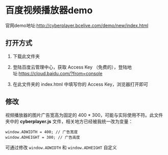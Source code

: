 # 百度视频播放器demo

官网demo地址:http://cyberplayer.bcelive.com/demo/new/index.html

## 打开方式

1. 下载此文件夹

2. 登陆百度云管理中心，获取  Access Key （免费的），登陆地址:https://cloud.baidu.com/?from=console

3. 在此文件夹的 index.html 中填写你的 Access Key，浏览器打开即可

## 修改

视频播放器的图片广告宽高为固定的 400 * 300，可能与实际使用不符。此文件夹中的 **cyberplayer.js** 文件，相关地方已经被我统一改为变量：

```
window.ADWIDTH = 400; // 广告宽度
window.ADHEIGHT = 300; // 广告高度
```
可通过修改 `window.ADWIDTH` 和 `window.ADHEIGHT` 自定义

